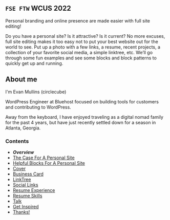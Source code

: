 ## `FSE FTW` WCUS 2022

Personal branding and online presence are made easier with full site editing!
 
Do you have a personal site? Is it attractive? Is it current? No more excuses, full site editing makes it too easy not to put your best website out for the world to see. Put up a photo with a few links, a resume, recent projects, a collection of your favorite social media, a simple linktree, etc. We’ll go through some fun examples and see some blocks and block patterns to quickly get up and running.

## About me

I'm Evan Mullins (circlecube)

WordPress Engineer at Bluehost focused on building tools for customers and contributing to WordPress.

Away from the keyboard, I have enjoyed traveling as a digital nomad family for the past 4 years, but have just recently settled down for a season in Atlanta, Georgia.

### Contents
- ***Overview***
- [The Case For A Personal Site](case-for-personal-site.md)
- [Helpful Blocks For A Personal Site](helpful-blocks.md)
 - [Cover](cover-block.md)
 - [Business Card](business-card-block.md)
 - [LinkTree](linktree-block.md)
 - [Social Links](social-links-block.md)
 - [Resume Experience](resume-experience-job-block.md)
 - [Resume Skills](resume-skills-block.md)
 - [Talk](talk-block.md)
- [Get Inspired](insipration.md)
- [Thanks!](thanks.md)